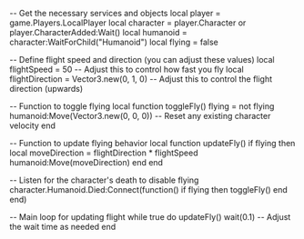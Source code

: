 -- Get the necessary services and objects
local player = game.Players.LocalPlayer
local character = player.Character or player.CharacterAdded:Wait()
local humanoid = character:WaitForChild("Humanoid")
local flying = false

-- Define flight speed and direction (you can adjust these values)
local flightSpeed = 50 -- Adjust this to control how fast you fly
local flightDirection = Vector3.new(0, 1, 0) -- Adjust this to control the flight direction (upwards)

-- Function to toggle flying
local function toggleFly()
    flying = not flying
    humanoid:Move(Vector3.new(0, 0, 0)) -- Reset any existing character velocity
end

-- Function to update flying behavior
local function updateFly()
    if flying then
        local moveDirection = flightDirection * flightSpeed
        humanoid:Move(moveDirection)
    end
end

-- Listen for the character's death to disable flying
character.Humanoid.Died:Connect(function()
    if flying then
        toggleFly()
    end
end)

-- Main loop for updating flight
while true do
    updateFly()
    wait(0.1) -- Adjust the wait time as needed
end
